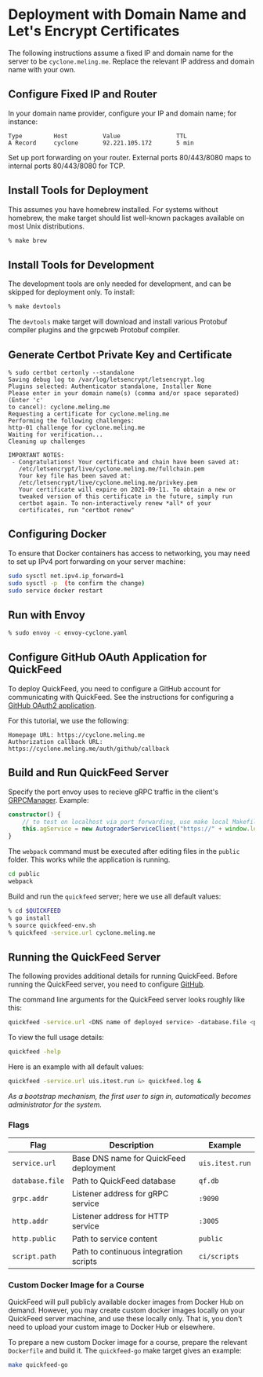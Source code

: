 # Deployment with Domain Name and Let's Encrypt Certificates

The following instructions assume a fixed IP and domain name for the server to be `cyclone.meling.me`.
Replace the relevant IP address and domain name with your own.

## Configure Fixed IP and Router

In your domain name provider, configure your IP and domain name; for instance:

```text
Type         Host          Value                TTL
A Record     cyclone       92.221.105.172       5 min
```

Set up port forwarding on your router.
External ports 80/443/8080 maps to internal ports 80/443/8080 for TCP.

## Install Tools for Deployment

This assumes you have homebrew installed.
For systems without homebrew, the make target should list well-known packages available on most Unix distributions.

```sh
% make brew
```

## Install Tools for Development

The development tools are only needed for development, and can be skipped for deployment only.
To install:

```sh
% make devtools
```

The `devtools` make target will download and install various Protobuf compiler plugins and the grpcweb Protobuf compiler.

## Generate Certbot Private Key and Certificate

```terminal
% sudo certbot certonly --standalone
Saving debug log to /var/log/letsencrypt/letsencrypt.log
Plugins selected: Authenticator standalone, Installer None
Please enter in your domain name(s) (comma and/or space separated)  (Enter 'c'
to cancel): cyclone.meling.me
Requesting a certificate for cyclone.meling.me
Performing the following challenges:
http-01 challenge for cyclone.meling.me
Waiting for verification...
Cleaning up challenges

IMPORTANT NOTES:
 - Congratulations! Your certificate and chain have been saved at:
   /etc/letsencrypt/live/cyclone.meling.me/fullchain.pem
   Your key file has been saved at:
   /etc/letsencrypt/live/cyclone.meling.me/privkey.pem
   Your certificate will expire on 2021-09-11. To obtain a new or
   tweaked version of this certificate in the future, simply run
   certbot again. To non-interactively renew *all* of your
   certificates, run "certbot renew"
```

## Configuring Docker

To ensure that Docker containers has access to networking, you may need to set up IPv4 port forwarding on your server machine:

```sh
sudo sysctl net.ipv4.ip_forward=1
sudo sysctl -p  (to confirm the change)
sudo service docker restart
```

## Run with Envoy

```sh
% sudo envoy -c envoy-cyclone.yaml
```

## Configure GitHub OAuth Application for QuickFeed

To deploy QuickFeed, you need to configure a GitHub account for communicating with QuickFeed.
See the instructions for configuring a [GitHub OAuth2 application](./github.md).

For this tutorial, we use the following:

```text
Homepage URL: https://cyclone.meling.me
Authorization callback URL: https://cyclone.meling.me/auth/github/callback
```

## Build and Run QuickFeed Server

Specify the port envoy uses to recieve gRPC traffic in the client's [GRPCManager](https://github.com/autograde/quickfeed/blob/master/public/src/managers/GRPCManager.ts). Example:

```ts
constructor() {
    // to test on localhost via port forwarding, use make local Makefile target
    this.agService = new AutograderServiceClient("https://" + window.location.hostname + ":8080", null, null);
}
```

The `webpack` command must be executed after editing files in the `public` folder.
This works while the application is running.

```bash
cd public
webpack
```

Build and run the `quickfeed` server; here we use all default values:

```bash
% cd $QUICKFEED
% go install
% source quickfeed-env.sh
% quickfeed -service.url cyclone.meling.me
```

## Running the QuickFeed Server

The following provides additional details for running QuickFeed.
Before running the QuickFeed server, you need to configure [GitHub](./github.md).

The command line arguments for the QuickFeed server looks roughly like this:

```sh
quickfeed -service.url <DNS name of deployed service> -database.file <path to database> -http.addr <HTTP listener address>
```

To view the full usage details:

```sh
quickfeed -help
```

Here is an example with all default values:

```sh
quickfeed -service.url uis.itest.run &> quickfeed.log &
```

*As a bootstrap mechanism, the first user to sign in, automatically becomes administrator for the system.*

### Flags

| **Flag**        | **Description**                        | **Example**     |
|-----------------|----------------------------------------|-----------------|
| `service.url`   | Base DNS name for QuickFeed deployment | `uis.itest.run` |
| `database.file` | Path to QuickFeed database             | `qf.db`         |
| `grpc.addr`     | Listener address for gRPC service      | `:9090`         |
| `http.addr`     | Listener address for HTTP service      | `:3005`         |
| `http.public`   | Path to service content                | `public`        |
| `script.path`   | Path to continuous integration scripts | `ci/scripts`    |

### Custom Docker Image for a Course

QuickFeed will pull publicly available docker images from Docker Hub on demand.
However, you may create custom docker images locally on your QuickFeed server machine, and use these locally only.
That is, you don't need to upload your custom image to Docker Hub or elsewhere.

To prepare a new custom Docker image for a course, prepare the relevant `Dockerfile` and build it.
The `quickfeed-go` make target gives an example:

```sh
make quickfeed-go
```
